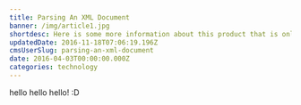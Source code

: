 ```yaml
---
title: Parsing An XML Document
banner: /img/article1.jpg
shortdesc: Here is some more information about this product that is only revealed once clicked on.
updatedDate: 2016-11-18T07:06:19.196Z
cmsUserSlug: parsing-an-xml-document
date: 2016-04-03T00:00:00.000Z
categories: technology
---
```


hello hello hello! :D